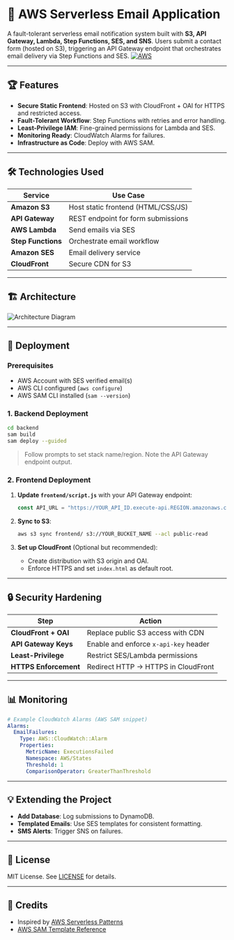 # 📧 AWS Serverless Email Application

A fault-tolerant serverless email notification system built with **S3, API Gateway, Lambda, Step Functions, SES, and SNS**. Users submit a contact form (hosted on S3), triggering an API Gateway endpoint that orchestrates email delivery via Step Functions and SES.
[![AWS](https://img.shields.io/badge/AWS-FF9900?logo=amazonaws&logoColor=white)](https://aws.amazon.com)

---

## 🏆 Features
- **Secure Static Frontend**: Hosted on S3 with CloudFront + OAI for HTTPS and restricted access.
- **Fault-Tolerant Workflow**: Step Functions with retries and error handling.
- **Least-Privilege IAM**: Fine-grained permissions for Lambda and SES.
- **Monitoring Ready**: CloudWatch Alarms for failures.
- **Infrastructure as Code**: Deploy with AWS SAM.

---

## 🛠️ Technologies Used
| Service               | Use Case                          |
|-----------------------|-----------------------------------|
| **Amazon S3**         | Host static frontend (HTML/CSS/JS)|
| **API Gateway**       | REST endpoint for form submissions|
| **AWS Lambda**        | Send emails via SES               |
| **Step Functions**    | Orchestrate email workflow        |
| **Amazon SES**        | Email delivery service            |
| **CloudFront**        | Secure CDN for S3                 |

---

## 🏗️ Architecture
![Architecture Diagram](./assets/ServerlessApplication.png)


---

## 🚀 Deployment

### Prerequisites
- AWS Account with SES verified email(s)
- AWS CLI configured (`aws configure`)
- AWS SAM CLI installed (`sam --version`)

### 1. Backend Deployment
```bash
cd backend
sam build
sam deploy --guided
```
> Follow prompts to set stack name/region. Note the API Gateway endpoint output.

### 2. Frontend Deployment
1. **Update `frontend/script.js`** with your API Gateway endpoint:
   ```javascript
   const API_URL = "https://YOUR_API_ID.execute-api.REGION.amazonaws.com/prod/sendEmail";
   ```

2. **Sync to S3**:
   ```bash
   aws s3 sync frontend/ s3://YOUR_BUCKET_NAME --acl public-read
   ```

3. **Set up CloudFront** (Optional but recommended):
   - Create distribution with S3 origin and OAI.
   - Enforce HTTPS and set `index.html` as default root.

---

## 🔒 Security Hardening
| Step                  | Action                                  |
|-----------------------|-----------------------------------------|
| **CloudFront + OAI**  | Replace public S3 access with CDN       |
| **API Gateway Keys**  | Enable and enforce `x-api-key` header   |
| **Least-Privilege**   | Restrict SES/Lambda permissions         |
| **HTTPS Enforcement** | Redirect HTTP → HTTPS in CloudFront     |

---

## 📊 Monitoring
```yaml
# Example CloudWatch Alarms (AWS SAM snippet)
Alarms:
  EmailFailures:
    Type: AWS::CloudWatch::Alarm
    Properties:
      MetricName: ExecutionsFailed
      Namespace: AWS/States
      Threshold: 1
      ComparisonOperator: GreaterThanThreshold
```

---

## 💡 Extending the Project
- **Add Database**: Log submissions to DynamoDB.
- **Templated Emails**: Use SES templates for consistent formatting.
- **SMS Alerts**: Trigger SNS on failures.

---

## 📜 License
MIT License. See [LICENSE](./LICENSE) for details.

---

## 🙏 Credits
- Inspired by [AWS Serverless Patterns](https://serverlessland.com)
- [AWS SAM Template Reference](https://docs.aws.amazon.com/serverless-application-model/latest/developerguide/sam-resource-function.html)
